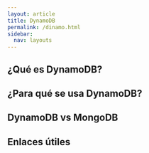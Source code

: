 ```yaml
---
layout: article
title: DynamoDB
permalink: /dinamo.html
sidebar:
  nav: layouts
---
```


## ¿Qué es DynamoDB?

## ¿Para qué se usa DynamoDB?

## DynamoDB vs MongoDB

## Enlaces útiles